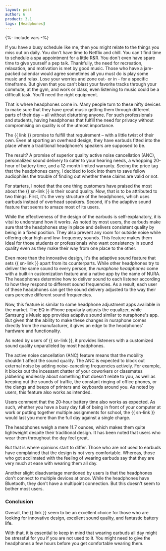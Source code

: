 ```yaml
---
layout: post
author: 6
product: 3.1
tags: [Headphones]
---
```


{%- include vars -%}

If you have a busy schedule like me, then you might relate to the things you miss out on daily. You don't have time to Netflix and chill. You can't find time to schedule a spa appointment for a little R&R. You don't even have spare time to give yourself a pep talk. Thankfully, the need for recreation, relaxation, and motivation is met by good music. Those who have a jam-packed calendar would agree sometimes all you must do is play some music and relax. Lose your worries and zone out- or in - for a specific timeframe. But given that you can't blast your favorite tracks through your commute, at the gym, and work or class, even listening to music could be a difficult task. You'll need the right equipment.

That is where headphones come in. Many people turn to these nifty devices to make sure that they have great music getting them through different parts of their day – all without disturbing anyone. For such professionals and students, having headphones that fulfill the need for privacy without compromising on quality is of the utmost importance.

The {{ link }} promise to fulfill that requirement – with a little twist of their own. Even at sporting an overhead design, they have earbuds fitted into the place where a traditional headphone's speakers are supposed to be.

The result? A promise of superior quality active noise cancellation (ANC), personalized sound delivery to cater to your hearing needs, a whopping 20-hour of battery time, and a 12-month limited warranty. Seeing the price tag that the headphones carry, I decided to look into them to save fellow audiophiles the trouble of finding out whether these claims are valid or not.

For starters, I noted that the one thing customers have praised the most about the {{ sn-link }} is their sound quality. Now, that is to be attributed to two things. First, it's the very structure of the headphones, which uses earbuds instead of overhead speakers. Second, it's the adaptive sound feature that seems to amaze most of its users.

While the effectiveness of the design of the earbuds is self-explanatory, it is vital to understand how it works. As noted by most users, the earbuds make sure that the headphones stay in place and delivers consistent quality by being in a fixed position. They also prevent any room for outside noise while offering clear high and low-frequency sounds. This feature makes them ideal for those students or professionals who want consistency in sound quality even as they make their way from one place to the other.

Even more than the innovative design, it's the adaptive sound feature that sets {{ sn-link }} apart from its counterparts. While other headphones try to deliver the same sound to every person, the *nuraphone headphones* come with a built-in customization feature and a native app by the name of NURA. The headphones determine how to deliver sound to each listener according to how they respond to different sound frequencies. As a result, each user of these headphones can get the sound delivery adjusted to the way their ears perceive different sound frequencies.

Now, this feature is similar to some headphone adjustment apps available in the market. The EQ in iPhone popularly adjusts the equalizer, while Samsung's Music app provides adaptive sound similar to nuraphone's app. But given that the ability to make these changes in nuraphone comes directly from the manufacturer, it gives an edge to the headphones' hardware and functionality.

As noted by users of {{ sn-link }}, it provides listeners with a customized sound quality unparalleled by most headphones.

The active noise cancellation (ANC) feature means that the mobility shouldn't affect the sound quality. The ANC is expected to block out external noise by adding noise-canceling frequencies actively. For example, it blocks out the incessant chatter of your coworkers or classmates jabbering endlessly about something that doesn't relate to you, as well as keeping out the sounds of traffic, the constant ringing of office phones, or the clangs and beeps of printers and keyboards around you. As noted by users, this feature also works as intended.

Users comment that the 20-hour battery time also works as expected. As such, whether you have a busy day full of being in front of your computer at work or putting together multiple assignments for school, the {{ sn-link }} would last you more than the full day against a single charge.

The headphones weigh a mere 11.7 ounces, which makes them quite lightweight despite their traditional design. It has been noted that users who wear them throughout the day feel great.

But that is where opinions start to differ. Those who are not used to earbuds have complained that the design is not very comfortable. Whereas, those who got acclimated with the feeling of wearing earbuds say that they are very much at ease with wearing them all day.

Another slight disadvantage mentioned by users is that the headphones don't connect to multiple devices at once. While the headphones have Bluetooth, they don't have a multipoint connection. But this doesn't seem to bother most users.

### Conclusion

Overall, the {{ link }} seem to be an excellent choice for those who are looking for innovative design, excellent sound quality, and fantastic battery life.

With that, it is essential to keep in mind that wearing earbuds all day might be stressful for you if you are not used to it. You might need to give the headphones a few hours before you get comfortable wearing them.
